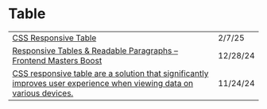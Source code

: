 # Table

|                                                                                                                                                                                                                                                                     |          |
| ------------------------------------------------------------------------------------------------------------------------------------------------------------------------------------------------------------------------------------------------------------------- | -------- |
| [CSS Responsive Table](https://snippflow.com/snippet/css-responsive-table/?ref=dailydev)                                                                                                                                                                            | 2/7/25   |
| [Responsive Tables & Readable Paragraphs – Frontend Masters Boost](https://app.daily.dev/posts/responsive-tables-readable-paragraphs-frontend-masters-boost-hesyuvk8m)                                                                                              | 12/28/24 |
| [CSS responsive table are a solution that significantly improves user experience when viewing data on various devices.](https://app.daily.dev/posts/css-responsive-table-are-a-solution-that-significantly-improves-user-experience-when-viewing-data-on-omwkaleyo) | 11/24/24 |

